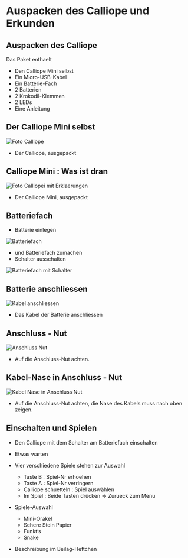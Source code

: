 # Auspacken des Calliope und Erkunden

## Auspacken des Calliope

Das Paket enthaelt

* Den Calliope Mini selbst
* Ein Micro-USB-Kabel
* Ein Batterie-Fach
* 2 Batterien
* 2 Krokodil-Klemmen
* 2 LEDs
* Eine Anleitung


## Der Calliope Mini selbst

![Foto Calliope](pics/Calliope_Ausgepackt.png)

* Der Calliope, ausgepackt


## Calliope Mini : Was ist dran

![Foto Calliopei mit Erklaerungen](pics/Calliope_Ausgepackt_MitBeschriftung.png)

* Der Calliope Mini, ausgepackt


## Batteriefach 

* Batterie einlegen 

![Batteriefach](pics/BatterieFach.png)

* und Batteriefach zumachen
* Schalter ausschalten 


![Batteriefach mit Schalter](pics/BatterieFachSchalter.png)


## Batterie anschliessen

![Kabel anschliessen](pics/KabelAnschliessen.png)

* Das Kabel der Batterie anschliessen

## Anschluss - Nut


![Anschluss Nut ](pics/AnschlussNut.png)

* Auf die Anschluss-Nut achten.


## Kabel-Nase in Anschluss - Nut


![Kabel Nase in Anschluss Nut ](pics/AnschlussNutMitKabelNase.png)

* Auf die Anschluss-Nut achten, die Nase des Kabels muss nach oben zeigen.

## Einschalten und Spielen

* Den Calliope mit dem Schalter am Batteriefach einschalten
* Etwas warten
* Vier verschiedene Spiele stehen zur Auswahl

    * Taste B : Spiel-Nr erhoehen
    * Taste A : Spiel-Nr verringern 
    * Calliope schuetteln : Spiel auswählen
    * Im Spiel : Beide Tasten drücken => Zurueck zum Menu

* Spiele-Auswahl
  
    * Mini-Orakel
    * Schere Stein Papier
    * Funkt‘s
    * Snake

* Beschreibung im Beilag-Heftchen

